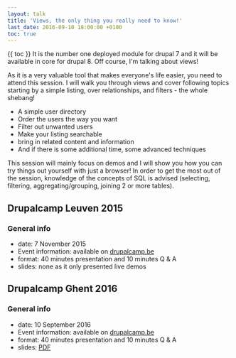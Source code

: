 ```yaml
---
layout: talk
title: 'Views, the only thing you really need to know!'
last_date: 2016-09-10 18:00:00 +0100
toc: true
---
```

{{ toc }}
It is the number one deployed module for drupal 7 and it will be available in core for drupal 8. Off course, I'm talking about views!

As it is a very valuable tool that makes everyone's life easier, you need to attend this session. I will walk you through views and cover following topics starting by a simple listing, over relationships, and filters - the whole shebang!

* A simple user directory
* Order the users the way you want
* Filter out unwanted users
* Make your listing searchable
* bring in related content and information
* And if there is some additional time, some advanced techniques

This session will mainly focus on demos and I will show you how you can try things out yourself with just a browser! In order to get the most out of the session, knowledge of the concepts of SQL is advised (selecting, filtering, aggregating/grouping, joining 2 or more tables).
## Drupalcamp Leuven 2015

### General info
* date: 7 November 2015
* Event information: available on [drupalcamp.be](http://leuven2015.drupalcamp.be/leuven_2015/leuven2015.drupalcamp.be/index.html)
* format: 40 minutes presentation and 10 minutes Q & A
* slides: none as it only presented live demos


## Drupalcamp Ghent 2016

### General info
* date: 10 September 2016
* Event information: available on [drupalcamp.be](http://gent2016.drupalcamp.be/gent_2016/index.html)
* format: 40 minutes presentation and 10 minutes Q & A
* slides: [PDF](/assets/talks/d8-views/20160910-views.pdf)
